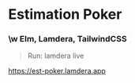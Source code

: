 # Estimation Poker
### \w Elm, Lamdera, TailwindCSS
> Run: lamdera live

https://est-poker.lamdera.app